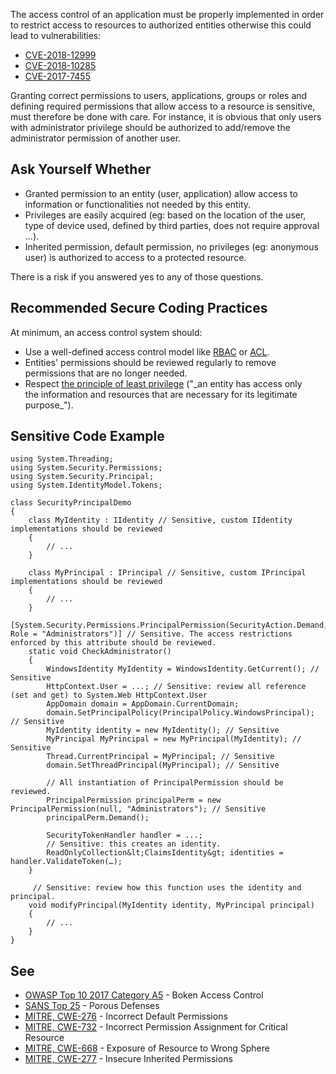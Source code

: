 
The access control of an application must be properly implemented in order to restrict access to resources to authorized entities otherwise this could lead to vulnerabilities:

- [CVE-2018-12999](http://cve.mitre.org/cgi-bin/cvename.cgi?name=CVE-2018-12999)
- [CVE-2018-10285](http://cve.mitre.org/cgi-bin/cvename.cgi?name=CVE-2018-10285)
- [CVE-2017-7455](http://cve.mitre.org/cgi-bin/cvename.cgi?name=CVE-2017-7455)


Granting correct permissions to users, applications, groups or roles and defining required permissions that allow access to a resource is sensitive, must therefore be done with care. For instance, it is obvious that only users with administrator privilege should be authorized to add/remove the administrator permission of another user.

## Ask Yourself Whether

- Granted permission to an entity (user, application) allow access to information or functionalities not needed by this entity.
- Privileges are easily acquired (eg: based on the location of the user, type of device used, defined by third parties, does not require approval<br>  ...).
- Inherited permission, default permission, no privileges (eg: anonymous user) is authorized to access to a protected resource.


There is a risk if you answered yes to any of those questions.

## Recommended Secure Coding Practices

At minimum, an access control system should:

- Use a well-defined access control model like [RBAC](https://en.wikipedia.org/wiki/Role-based_access_control) or [ACL](https://en.wikipedia.org/wiki/Access-control_list).
- Entities' permissions should be reviewed regularly to remove permissions that are no longer needed.
- Respect [the principle of least privilege](https://en.wikipedia.org/wiki/Principle_of_least_privilege) ("\_an entity has access only<br>  the information and resources that are necessary for its legitimate purpose\_").


## Sensitive Code Example


    using System.Threading;
    using System.Security.Permissions;
    using System.Security.Principal;
    using System.IdentityModel.Tokens;
    
    class SecurityPrincipalDemo
    {
        class MyIdentity : IIdentity // Sensitive, custom IIdentity implementations should be reviewed
        {
            // ...
        }
    
        class MyPrincipal : IPrincipal // Sensitive, custom IPrincipal implementations should be reviewed
        {
            // ...
        }
        [System.Security.Permissions.PrincipalPermission(SecurityAction.Demand, Role = "Administrators")] // Sensitive. The access restrictions enforced by this attribute should be reviewed.
        static void CheckAdministrator()
        {
            WindowsIdentity MyIdentity = WindowsIdentity.GetCurrent(); // Sensitive
            HttpContext.User = ...; // Sensitive: review all reference (set and get) to System.Web HttpContext.User
            AppDomain domain = AppDomain.CurrentDomain;
            domain.SetPrincipalPolicy(PrincipalPolicy.WindowsPrincipal); // Sensitive
            MyIdentity identity = new MyIdentity(); // Sensitive
            MyPrincipal MyPrincipal = new MyPrincipal(MyIdentity); // Sensitive
            Thread.CurrentPrincipal = MyPrincipal; // Sensitive
            domain.SetThreadPrincipal(MyPrincipal); // Sensitive
    
            // All instantiation of PrincipalPermission should be reviewed.
            PrincipalPermission principalPerm = new PrincipalPermission(null, "Administrators"); // Sensitive
            principalPerm.Demand();
    
            SecurityTokenHandler handler = ...;
            // Sensitive: this creates an identity.
            ReadOnlyCollection&lt;ClaimsIdentity&gt; identities = handler.ValidateToken(…);
        }
    
         // Sensitive: review how this function uses the identity and principal.
        void modifyPrincipal(MyIdentity identity, MyPrincipal principal)
        {
            // ...
        }
    }


## See

- [OWASP Top 10 2017 Category A5](https://www.owasp.org/index.php/Top_10-2017_A5-Broken_Access_Control) - Boken Access Control
- [SANS Top 25](https://www.sans.org/top25-software-errors/#cat3) - Porous Defenses
- [MITRE, CWE-276](https://cwe.mitre.org/data/definitions/276.html) - Incorrect Default Permissions
- [MITRE, CWE-732](https://cwe.mitre.org/data/definitions/732.html) - Incorrect Permission Assignment for Critical Resource
- [MITRE, CWE-668](https://cwe.mitre.org/data/definitions/668.html) - Exposure of Resource to Wrong Sphere
- [MITRE, CWE-277](https://cwe.mitre.org/data/definitions/277.html) - Insecure Inherited Permissions

